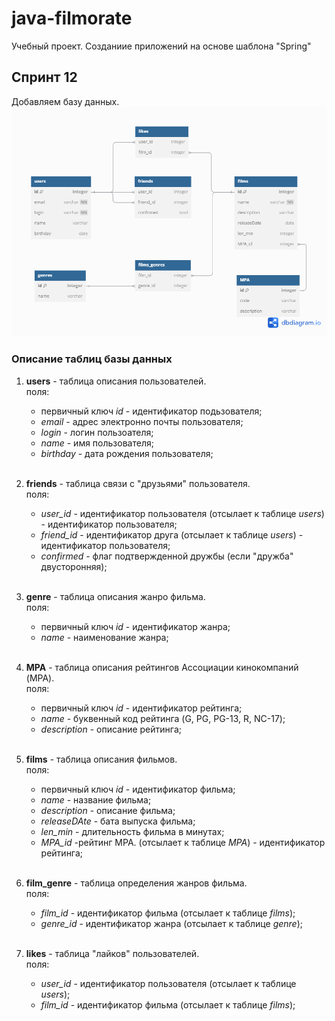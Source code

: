 # java-filmorate
Учебный проект. 
Созданиие приложений на основе шаблона "Spring"<br>

## Спринт 12
Добавляем базу данных.
![схема базы данных](/schema.png)

### Описание таблиц базы данных

1. **users** - таблица описания пользователей.<br>
поля:
    - первичный ключ *id* - идентификатор подьзователя;
    - *email* - адрес электронно почты пользователя;
    - *login* - логин пользоателя;
    - *name* - имя пользователя;
    - *birthday* - дата рождения пользователя;
    
    <br>
2. **friends** - таблица связи с "друзьями" пользователя.<br>
   поля:
   - *user_id* - идентификатор пользователя (отсылает к таблице *users*) - идентификатор пользователя;
   - *friend_id* - идентификатор друга (отсылает к таблице *users*) - идентификатор пользователя;
   - *confirmed* - флаг подтвержденной дружбы (если "дружба" двусторонняя);
   
   <br>
3. **genre** - таблица описания жанро фильма.<br>
   поля:
   -  первичный ключ *id* - идентификатор жанра;
   - *name* - наименование жанра;

   <br>
4. **MPA** - таблица описания рейтингов Ассоциации кинокомпаний (MPA).<br>
   поля: 
   - первичный ключ *id* - идентификатор рейтинга;
   - *name* - буквенный код рейтинга (G, PG, PG-13, R, NC-17);
   - *description* - описание рейтинга;
   
   <br>
5. **films** - таблица описания фильмов. <br>
   поля:
   - первичный ключ *id* - идентификатор фильма;
   - *name* - название фильма;
   - *description* - описание фильма;
   - *releaseDAte* - бата выпуска фильма;
   - *len_min* - длительность фильма в минутах; 
   - *MPA_id* -рейтинг MPA. (отсылает к таблице *MPA*) - идентификатор рейтинга;
   
   <br>
6. **film_genre** - таблица определения жанров фильма.<br>
   поля:
   - *film_id* - идентификатор фильма (отсылает к таблице *films*);
   - *genre_id* - идентификатор жанра (отсылает к таблице *genre*);
   
   <br>
7. **likes** - таблица "лайков" пользователей.<br>
   поля:
   - *user_id* - идентификатор пользователя (отсылает к таблице *users*);
   - *film_id* - идентификатор фильма (отсылает к таблице *films*);
